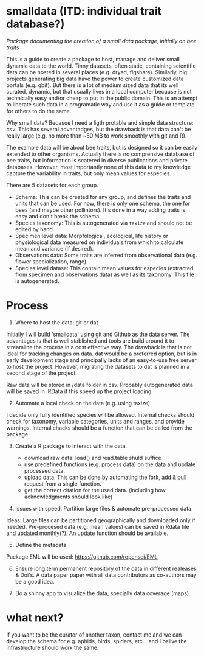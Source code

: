 # smalldata (ITD: individual trait database?)
*Package documenting the creation of a small data package, initially on bee traits*

This is a guide to create a package to host, manage and deliver small dynamic data to the world. Tinny datasets, often static, containing scientific data can be hosted in several places (e.g. dryad, figshare). Similarly, big projects generating big data have the power to create customized data portals (e.g. gbif). But there is a lot of medium sized data that its well curated, dynamic, but that usually lives in a local computer because is not technically easy and/or cheap to put in the public domain. This is an attempt to liberate such data in a programatic way and use it as a guide or template for others to do the same.

Why small data? Becasue I need a ligth protable and simple data structure: _csv_. This has several advantadges, but the drawback is that data can't be really large (e.g. no more than ~50 MB to work smoothly with git and R).

The example data will be about bee traits, but is designed so it can be easily extended to other organisms. Actually there is no comprensive database of bee traits, but information is scatered in diverse publications and private databases. However, most importantly none of this data to my knowledge capture the variability in traits, but only mean values for especies. 

There are 5 datasets for each group.

- Schema: This can be created for any group, and defines the traits and units that can be used. For now, there is only one schema, the one for bees (and maybe other pollintors). It's done in a way adding traits is easy and don't break the schema.
- Species taxonomy: This is autogenerated via `taxize` and should not be edited by hand.
- Specimen level data: Morpfological, ecological, life history or physiological data measured on individuals from which to calculate mean and variance (if desired). 
- Observations data: Some traits are inferred from observational data (e.g. flower specialization, range). 
- Species level datase: This contain mean values for especies (extracted from specimen and observations data) as well as its taxonomy. This file is autogenerated.

# Process

1) Where to host the data: git or dat

Initially I will build 'smalldata' using git and Github as the data server. The advantages is that is well stablished and tools are build around it to streamline the process in a cost effective way. The drawback is that is not ideal for tracking changes on data. dat would be a preferred option, but is in early development stage and principally lacks of an easy-to-use free server to host the project. However, migrating the datasets to dat is planned in a second stage of the project.

Raw data will be stored in /data folder in csv. Probably autogenerated data will be saved in .RData if this speed up the project loading.

2) Automate a local check on the data (e.g. using taxize)

I decide only fully identified species will be allowed. Internal checks should check for taxonomy, variable categories, units and ranges, and provide warnings. Internal chacks should be a function that can be called from the package.

3) Create a R package to interact with the data.
    - download raw data: load() and read.table shuld suffice
    - use predefined functions (e.g. process data) on the data and update processed data.
    - upload data. This can be done by automating the fork, add & pull request from a single function.
    - get the correct citation for the used data. (including how acknowledgments should look like)

4) Issues with speed. Partition large files & automate pre-processed data.

Ideas: Large files can be partitioned geographically and downloaded only if needed. 
Pre-procesed data (e.g. mean values) can be saved in Rdata file and updated monthly(?). An update function should be available.

5) Define the metadata 

Package EML will be used: https://github.com/ropensci/EML

6) Ensure long term permanent repository of the data in different realeases & Doi's. A data paper paper with all data contributors as co-authors may be a good idea.

7) Do a shinny app to visualize the data, specially data coverage (maps).

# what next?

If you want to be the curator of another taxon, contact me and we can develop the schema for e.g. aphids, birds, spiders, etc... and I belive the infrastructure should work the same.




